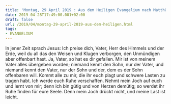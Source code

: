 ```yaml
---
title: 'Montag, 29 April 2019 : Aus dem Heiligen Evangelium nach Matthäus - Mt 11,25-30.'
date: 2019-04-28T17:49:00.001+02:00
draft: false
url: /2019/04/montag-29-april-2019-aus-dem-heiligen.html
tags: 
- EVANGELIUM
---
```


In jener Zeit sprach Jesus: Ich preise dich, Vater, Herr des Himmels und der Erde, weil du all das den Weisen und Klugen verborgen, den Unmündigen aber offenbart hast. Ja, Vater, so hat es dir gefallen. Mir ist von meinem Vater alles übergeben worden; niemand kennt den Sohn, nur der Vater, und niemand kennt den Vater, nur der Sohn und der, dem es der Sohn offenbaren will. Kommt alle zu mir, die ihr euch plagt und schwere Lasten zu tragen habt. Ich werde euch Ruhe verschaffen. Nehmt mein Joch auf euch und lernt von mir; denn ich bin gütig und von Herzen demütig; so werdet ihr Ruhe finden für eure Seele. Denn mein Joch drückt nicht, und meine Last ist leicht.